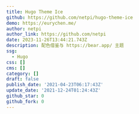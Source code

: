 ```yaml
---
title: Hugo Theme Ice
github: https://github.com/netpi/hugo-theme-ice
demo: https://eurychen.me/
author: netpi
author_link: https://github.com/netpi
date: 2023-11-26T13:44:21.743Z
description: 配色借鉴与 https://bear.app/ 主题
ssg:
  - Hugo
css: []
cms: []
category: []
draft: false
publish_date: '2021-04-23T06:17:43Z'
update_date: '2021-12-24T01:24:43Z'
github_star: 0
github_fork: 0
---
```

